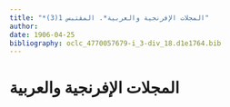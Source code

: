 ```yaml
---
title: "*المجلات الإفرنجية والعربية*. المقتبس 1(3)"
author: 
date: 1906-04-25
bibliography: oclc_4770057679-i_3-div_18.d1e1764.bib
---
```




#  المجلات الإفرنجية والعربية 

